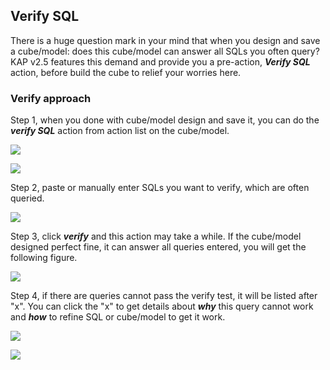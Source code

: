 ## Verify SQL 

There is a huge question mark in your mind that when you design and save a cube/model: does this cube/model can answer all SQLs you often query? KAP v2.5 features this demand and provide you a pre-action,  ***Verify SQL*** action, before build the cube to relief your worries here. 

### Verify approach

Step 1, when you done with cube/model design and save it, you can do the ***verify SQL*** action from action list on the cube/model. 

![](images/verify_sql/model_action.png)

![](images/verify_sql/cube_action.png)



Step 2, paste or manually enter SQLs you want to verify, which are often queried. 

![](images/verify_sql/SQL_input.png)



Step 3, click ***verify*** and this action may take a while. If the cube/model designed perfect fine, it can answer all queries entered, you will get the following figure.

![](images/verify_sql/SQL_valid.png)



Step 4, if there are queries cannot pass the verify test, it will be listed after "x". You can click the "x" to get details about ***why*** this query cannot work and ***how*** to refine SQL or cube/model to get it work. 

![](images/verify_sql/show_error.png)

![](images/verify_sql/error_details.png)